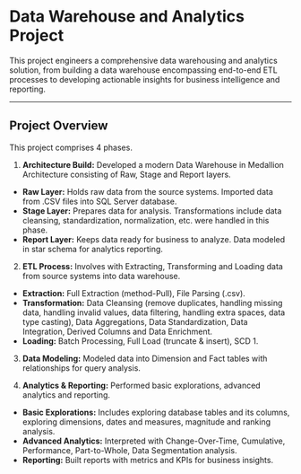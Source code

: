 # **Data Warehouse and Analytics Project**

This project engineers a comprehensive data warehousing and analytics solution, from building a data warehouse encompassing end-to-end ETL processes to developing actionable insights for business intelligence and reporting.

---
## **Project Overview**

This project comprises 4 phases.
1. **Architecture Build:** Developed a modern Data Warehouse in Medallion Architecture consisting of Raw, Stage and Report layers.
  - **Raw Layer:** Holds raw data from the source systems. Imported data from .CSV files into SQL Server database.
  - **Stage Layer:** Prepares data for analysis. Transformations include data cleansing, standardization, normalization, etc. were handled                      in this phase.
  - **Report Layer:** Keeps data ready for business to analyze. Data modeled in star schema for analytics reporting.


2. **ETL Process:** Involves with Extracting, Transforming and Loading data from source systems into data warehouse.
  - **Extraction:** Full Extraction (method-Pull), File Parsing (.csv).
  - **Transformation:** Data Cleansing (remove duplicates, handling missing data, handling invalid values, data filtering, handling extra                          spaces, data type casting), Data Aggregations, Data Standardization, Data Integration, Derived Columns and Data                            Enrichment.
  - **Loading:** Batch Processing, Full Load (truncate & insert), SCD 1.  


3. **Data Modeling:** Modeled data into Dimension and Fact tables with relationships for query analysis.


4. **Analytics & Reporting:** Performed basic explorations, advanced analytics and reporting.
  - **Basic Explorations:** Includes exploring database tables and its columns, exploring dimensions, dates and measures, magnitude and                                ranking analysis.
  - **Advanced Analytics:** Interpreted with Change-Over-Time, Cumulative, Performance, Part-to-Whole, Data Segmentation analysis.
  - **Reporting:** Built reports with metrics and KPIs for business insights.
